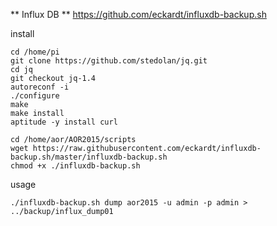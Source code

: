 ** Influx DB **
https://github.com/eckardt/influxdb-backup.sh

install 
```
cd /home/pi
git clone https://github.com/stedolan/jq.git
cd jq
git checkout jq-1.4
autoreconf -i
./configure
make
make install
aptitude -y install curl

cd /home/aor/AOR2015/scripts
wget https://raw.githubusercontent.com/eckardt/influxdb-backup.sh/master/influxdb-backup.sh
chmod +x ./influxdb-backup.sh

```

usage
```
./influxdb-backup.sh dump aor2015 -u admin -p admin > ../backup/influx_dump01

```